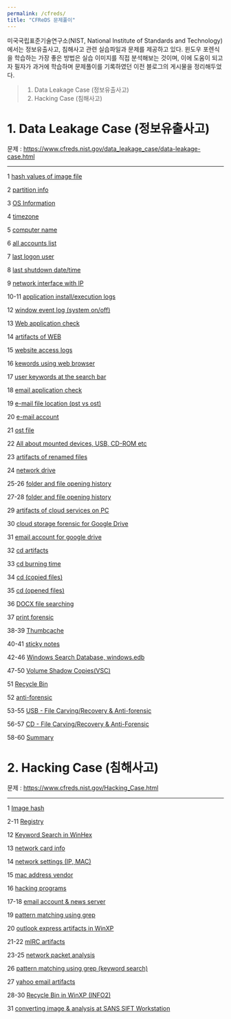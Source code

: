 ```yaml
---
permalink: /cfreds/
title: "CFReDS 문제풀이"
---
```


미국국립표준기술연구소(NIST, National Institute of Standards and Technology)에서는 정보유출사고, 침해사고 관련 실습파일과 문제를 제공하고 있다. 
윈도우 포렌식을 학습하는 가장 좋은 방법은 실습 이미지를 직접 분석해보는 것이며, 이에 도움이 되고자 필자가 과거에 학습하며 문제풀이를 기록하였던 이전 블로그의 게시물을 정리해두었다.


> 1. Data Leakage Case (정보유출사고)
> 2. Hacking Case (침해사고)


# 1. Data Leakage Case (정보유출사고)

문제 : <https://www.cfreds.nist.gov/data_leakage_case/data-leakage-case.html>

* * *

1 [hash values of image file](https://holywaterkim.tistory.com/4)
 
2 [partition info](https://holywaterkim.tistory.com/11)

3 [OS Information](https://holywaterkim.tistory.com/12)

4 [timezone](https://holywaterkim.tistory.com/13)

5 [computer name](https://holywaterkim.tistory.com/14)

6 [all accounts list](https://holywaterkim.tistory.com/15)

7 [last logon user](https://holywaterkim.tistory.com/16)

8 [last shutdown date/time](https://holywaterkim.tistory.com/17)

9 [network interface with IP](https://holywaterkim.tistory.com/18)

10-11 [application install/execution logs](https://holywaterkim.tistory.com/33)

12 [window event log (system on/off)](https://holywaterkim.tistory.com/34)

13 [Web application check](https://holywaterkim.tistory.com/35)

14 [artifacts of WEB](https://holywaterkim.tistory.com/36)

15 [website access logs](https://holywaterkim.tistory.com/37)

16 [kewords using web browser](https://holywaterkim.tistory.com/38)

17 [user keywords at the search bar](https://holywaterkim.tistory.com/39)

18 [email application check](https://holywaterkim.tistory.com/40)

19 [e-mail file location (pst vs ost)](https://holywaterkim.tistory.com/41)

20 [e-mail account](https://holywaterkim.tistory.com/42)

21 [ost file](https://holywaterkim.tistory.com/43)

22 [All about mounted devices, USB, CD-ROM etc](https://holywaterkim.tistory.com/44)

23 [artifacts of renamed files](https://holywaterkim.tistory.com/46)

24 [network drive](https://holywaterkim.tistory.com/47)

25-26 [folder and file opening history](https://holywaterkim.tistory.com/48)

27-28 [folder and file opening history](https://holywaterkim.tistory.com/49)

29 [artifacts of cloud services on PC](https://holywaterkim.tistory.com/50)

30 [cloud storage forensic for Google Drive](https://holywaterkim.tistory.com/51)

31 [email account for google drive](https://holywaterkim.tistory.com/52)

32 [cd artifacts](https://holywaterkim.tistory.com/53)

33 [cd burning time](https://holywaterkim.tistory.com/62)

34 [cd (copied files)](https://holywaterkim.tistory.com/63)

35 [cd (opened files)](https://holywaterkim.tistory.com/64)

36 [DOCX file searching](https://holywaterkim.tistory.com/65)

37 [print forensic](https://holywaterkim.tistory.com/66)

38-39 [Thumbcache](https://holywaterkim.tistory.com/67)

40-41 [sticky notes](https://holywaterkim.tistory.com/69)

42-46 [Windows Search Database, windows.edb](https://holywaterkim.tistory.com/70)

47-50 [Volume Shadow Copies(VSC)](https://holywaterkim.tistory.com/75)

51 [Recycle Bin](https://holywaterkim.tistory.com/76)

52 [anti-forensic](https://holywaterkim.tistory.com/77)

53-55 [USB - File Carving/Recovery & Anti-forensic](https://holywaterkim.tistory.com/78)

56-57 [CD - File Carving/Recovery & Anti-Forensic](https://holywaterkim.tistory.com/80)

58-60 [Summary](https://holywaterkim.tistory.com/81)



# 2. Hacking Case (침해사고)

문제 : <https://www.cfreds.nist.gov/Hacking_Case.html>

* * *

1 [Image hash](https://holywaterkim.tistory.com/82)

2-11 [Registry](https://holywaterkim.tistory.com/83)
 
12 [Keyword Search in WinHex](https://holywaterkim.tistory.com/84)
 
13 [network card info](https://holywaterkim.tistory.com/85)
 
14 [network settings (IP, MAC)](https://holywaterkim.tistory.com/86)
 
15 [mac address vendor](https://holywaterkim.tistory.com/87)
 
16 [hacking programs](https://holywaterkim.tistory.com/88)
 
17-18 [email account & news server](https://holywaterkim.tistory.com/89)
 
19 [pattern matching using grep](https://holywaterkim.tistory.com/90)
 
20 [outlook express artifacts in WinXP](https://holywaterkim.tistory.com/91)
 
21-22 [mIRC artifacts](https://holywaterkim.tistory.com/92)
 
23-25 [network packet analysis](https://holywaterkim.tistory.com/93)
 
26 [pattern matching using grep (keyword search)](https://holywaterkim.tistory.com/94)
 
27 [yahoo email artifacts](https://holywaterkim.tistory.com/95)

28-30 [Recycle Bin in WinXP (INFO2)](https://holywaterkim.tistory.com/96)

31 [converting image & analysis at SANS SIFT Workstation](https://holywaterkim.tistory.com/97)


